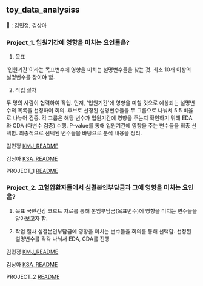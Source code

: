 ## toy_data_analysiss

👬 : 김민정, 김상아


### Project_1. 입원기간에 영향을 미치는 요인들은?


1. 목표

'입원기간'이라는 목표변수에 영향을 미치는 설명변수들을 찾는 것.
최소 10개 이상의 설명변수를 찾아야 함.

2. 작업 절차

두 명의 사람이 협력하여 작업.
먼저, '입원기간'에 영향을 미칠 것으로 예상되는 설명변수의 목록을 선정하여 회의.
후보로 선정된 설명변수들을 두 그룹으로 나눠서 5:5 비율로 나누어 검증.
각 그룹은 해당 변수가 입원기간에 영향을 주는지 확인하기 위해 EDA와 CDA (다변수 검증) 수행.
P-value를 통해 입원기간에 영향을 주는 변수들을 최종 선택함.
최종적으로 선택된 변수들을 바탕으로 분석 내용을 정리.


김민정 [KMJ_README]()

김상아 [KSA_README]()

PROJECT_1 [README](https://github.com/KKKKKIKKKK/toy_data_analysiss/blob/main/codes/quest1/README.md)

### Project_2. 고혈압환자들에서 심결본인부담금과 그에 영향을 미치는 요인은?


1. 목표
국민건강 코호트 자료를 통해 본임부담금(목표변수)에 영향을 미치는 변수들을 알아보고자 함. 

2. 작업 절차
심결본인부담금에 영향을 미치는 변수들을 회의를 통해 선택함.
선정된 설명변수를 각각 나눠서 EDA, CDA를 진행

김민정 [KMJ_README]()

김상아 [KSA_README]()

PROJECT_2 [README](https://github.com/KKKKKIKKKK/toy_data_analysiss/blob/main/codes/quest2/README.md)